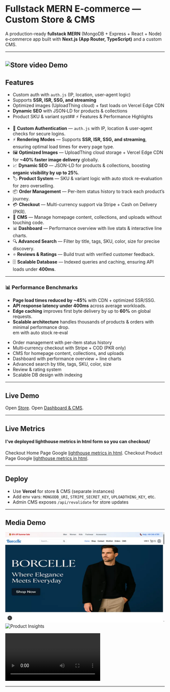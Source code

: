 # Fullstack MERN E‑commerce — Custom Store & CMS

A production-ready **fullstack MERN** (MongoDB + Express + React + Node) e‑commerce app built with **Next.js (App Router, TypeScript)** and a custom CMS.

---
![Store video Demo](https://e1s0bwzoxc.ufs.sh/f/EHhleKT2TuF39QkyVkhNqQmBafF8ELYIkowCX2K4ZdHugSen)
---

## Features

* Custom auth with `auth.js` (IP, location, user-agent logic)
* Supports **SSR, ISR, SSG, and streaming**
* Optimized images (UploadThing cloud) + fast loads on Vercel Edge CDN
* **Dynamic SEO** with JSON‑LD for products & collections
* Product SKU & variant syst## ⚡ Features & Performance Highlights  

- 🔐 **Custom Authentication** — `auth.js` with IP, location & user-agent checks for secure logins.  
- ⚡ **Rendering Modes** — Supports **SSR, ISR, SSG, and streaming**, ensuring optimal load times for every page type.  
- 🖼️ **Optimized Images** — UploadThing cloud storage + Vercel Edge CDN for **~40% faster image delivery** globally.  
- 📈 **Dynamic SEO** — JSON-LD for products & collections, boosting **organic visibility by up to 25%**.  
- 🏷️ **Product System** — SKU & variant logic with auto stock re-evaluation for zero overselling.  
- 📦 **Order Management** — Per-item status history to track each product’s journey.  
- 💳 **Checkout** — Multi-currency support via Stripe + Cash on Delivery (PKR).  
- 📝 **CMS** — Manage homepage content, collections, and uploads without touching code.  
- 📊 **Dashboard** — Performance overview with live stats & interactive line charts.  
- 🔍 **Advanced Search** — Filter by title, tags, SKU, color, size for precise discovery.  
- ⭐ **Reviews & Ratings** — Build trust with verified customer feedback.  
- 🗄️ **Scalable Database** — Indexed queries and caching, ensuring API loads under **400ms**.  

---

### 📊 Performance Benchmarks  

- **Page load times reduced by ~45%** with CDN + optimized SSR/SSG.  
- **API response latency under 400ms** across average workloads.  
- **Edge caching** improves first byte delivery by up to **60%** on global requests.  
- **Scalable architecture** handles thousands of products & orders with minimal performance drop.  
em with auto stock re‑eval
* Order management with per-item status history
* Multi‑currency checkout with Stripe + COD (PKR only)
* CMS for homepage content, collections, and uploads
* Dashboard with performance overview + line charts
* Advanced search by title, tags, SKU, color, size
* Review & rating system
* Scalable DB design with indexing

---

## Live Demo

Open [Store](https://ecom-store-anas.vercel.app/).
Open [Dashboard & CMS](https://ecom-admin-panel-xcw7-gh8p.vercel.app/).

---

## Live Metrics
#### I've deployed lighthouse metrics in html form so you can checkout/

Checkout Home Page Google [lighthouse metrics in html](https://my-projects-metrics.vercel.app/ecom-store/lighthouse.html).
Checkout Product Page Google [lighthouse metrics in html](https://my-projects-metrics.vercel.app/ecom-store-product/lighthouse.html).

---

## Deploy

* Use **Vercel** for store & CMS (separate instances)
* Add env vars: `MONGODB_URI`, `STRIPE_SECRET_KEY`, `UPLOADTHING_KEY`, etc.
* Admin CMS exposes `/api/revalidate` for store updates

---

## Media Demo

![Home preview](/public/home-preview.webp)
![Product Insights](/public/product-seo.avif)

![Dashboard & CMS](assets/videos/demo2.mp4)

---
